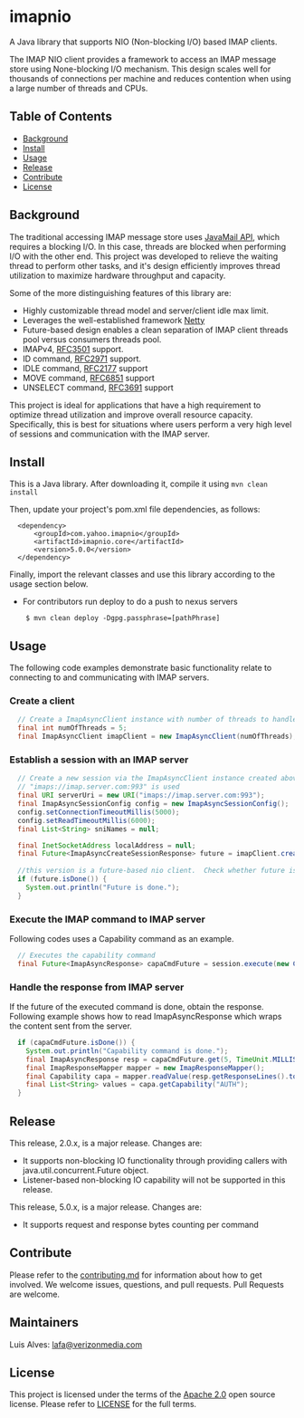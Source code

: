 

# imapnio
A Java library that supports NIO (Non-blocking I/O) based IMAP clients.

The IMAP NIO client provides a framework to access an IMAP message store using None-blocking I/O mechanism.  This design scales well for thousands of connections per machine and reduces contention when using a large number of threads and CPUs.


## Table of Contents

- [Background](#background)
- [Install](#install)
- [Usage](#usage)
- [Release](#release)
- [Contribute](#contribute)
- [License](#license)


## Background

The traditional accessing IMAP message store uses [JavaMail API](https://www.oracle.com/technetwork/java/javamail/index.html), which requires a blocking I/O. In this case, threads are blocked when performing I/O with the other end. This project was developed to relieve the waiting thread to perform other tasks, and it's design efficiently improves thread utilization to maximize hardware throughput and capacity.

Some of the more distinguishing features of this library are:
- Highly customizable thread model and server/client idle max limit.
- Leverages the well-established framework [Netty](https://netty.io/)
- Future-based design enables a clean separation of IMAP client threads pool versus consumers threads pool. 
- IMAPv4, [RFC3501](https://tools.ietf.org/html/rfc3501) support.
- ID command, [RFC2971](https://tools.ietf.org/html/rfc2971) support.
- IDLE command, [RFC2177](https://tools.ietf.org/html/rfc2177) support
- MOVE command, [RFC6851](https://tools.ietf.org/html/rfc6851) support
- UNSELECT command, [RFC3691](https://tools.ietf.org/html/rfc3691) support

This project is ideal for applications that have a high requirement to optimize thread utilization and improve overall resource capacity. Specifically, this is best for situations where users perform a very high level of sessions and communication with the IMAP server.
 
## Install

This is a Java library. After downloading it, compile it using `mvn clean install`

Then, update your project's pom.xml file dependencies, as follows:

```
  <dependency>
      <groupId>com.yahoo.imapnio</groupId>
      <artifactId>imapnio.core</artifactId>
      <version>5.0.0</version>
  </dependency>
```
Finally, import the relevant classes and use this library according to the usage section below.

- For contributors run deploy to do a push to nexus servers

```
	$ mvn clean deploy -Dgpg.passphrase=[pathPhrase]
```

## Usage

The following code examples demonstrate basic functionality relate to connecting to and communicating with IMAP servers.

### Create a client
```java
  // Create a ImapAsyncClient instance with number of threads to handle the server requests
  final int numOfThreads = 5;
  final ImapAsyncClient imapClient = new ImapAsyncClient(numOfThreads);
```
### Establish a session with an IMAP server
```java
  // Create a new session via the ImapAsyncClient instance created above and connect to that server.  For the illustration purpose, 
  // "imaps://imap.server.com:993" is used
  final URI serverUri = new URI("imaps://imap.server.com:993");
  final ImapAsyncSessionConfig config = new ImapAsyncSessionConfig();
  config.setConnectionTimeoutMillis(5000);
  config.setReadTimeoutMillis(6000);
  final List<String> sniNames = null;

  final InetSocketAddress localAddress = null;
  final Future<ImapAsyncCreateSessionResponse> future = imapClient.createSession(serverUri, config, localAddress, sniNames, DebugMode.DEBUG_OFF);
  
  //this version is a future-based nio client.  Check whether future is done by following code.
  if (future.isDone()) {
	System.out.println("Future is done.");
  }
```

### Execute the IMAP command to IMAP server
Following codes uses a Capability command as an example.

```java
  // Executes the capability command
  final Future<ImapAsyncResponse> capaCmdFuture = session.execute(new CapaCommand());

```

### Handle the response from IMAP server
If the future of the executed command is done, obtain the response.
Following example shows how to read ImapAsyncResponse which wraps the content sent from the server.

```java
  if (capaCmdFuture.isDone()) {
	System.out.println("Capability command is done.");
	final ImapAsyncResponse resp = capaCmdFuture.get(5, TimeUnit.MILLISECONDS);
	final ImapResponseMapper mapper = new ImapResponseMapper();
	final Capability capa = mapper.readValue(resp.getResponseLines().toArray(new IMAPResponse[0]), Capability.class);
	final List<String> values = capa.getCapability("AUTH");
  }
```

## Release

This release, 2.0.x, is a major release.  Changes are:
- It supports non-blocking IO functionality through providing callers with java.util.concurrent.Future object.
- Listener-based non-blocking IO capability will not be supported in this release.

This release, 5.0.x, is a major release.  Changes are:
- It supports request and response bytes counting per command

## Contribute

Please refer to the [contributing.md](Contributing.md) for information about how to get involved. We welcome issues, questions, and pull requests. Pull Requests are welcome.


## Maintainers

Luis Alves: lafa@verizonmedia.com


## License

This project is licensed under the terms of the [Apache 2.0](LICENSE-Apache-2.0) open source license. Please refer to [LICENSE](LICENSE) for the full terms.
